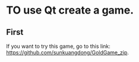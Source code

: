 # TO use Qt create a game.

## First
If you want to try this game, go to this link: https://github.com/sunkuangdong/GoldGame_zip.
